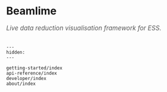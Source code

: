 # Beamlime

<span style="font-size:1.2em;font-style:italic;color:#5a5a5a">
  Live data reduction visualisation framework for ESS.
  </br></br>
</span>

```{toctree}
---
hidden:
---

getting-started/index
api-reference/index
developer/index
about/index
```
